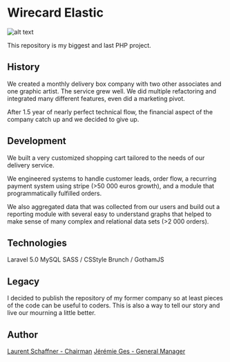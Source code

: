 
# Wirecard Elastic

![alt text](http://www.lessecretsdeclaire.fr/img/cms/BdxInBox1.jpg "Bordeaux in Box")

This repository is my biggest and last PHP project.

## History

We created a monthly delivery box company with two other associates and one graphic artist. The service grew well. We did multiple refactoring and integrated many different features, even did a marketing pivot.

After 1.5 year of nearly perfect technical flow, the financial aspect of the company catch up and we decided to give up.

## Development

We built a very customized shopping cart tailored to the needs of our delivery service.

We engineered systems to handle customer leads, order flow, a recurring payment system using stripe (>50 000 euros growth), and a module that programmatically fulfilled orders.

We also aggregated data that was collected from our users and build out a reporting module with several easy to understand graphs that helped to make sense of many complex and relational data sets (>2 000 orders).

## Technologies

Laravel 5.0
MySQL
SASS / CSStyle
Brunch / GothamJS

## Legacy

I decided to publish the repository of my former company so at least pieces of the code can be useful to coders. This is also a way to tell our story and live our mourning a little better.

## Author

[Laurent Schaffner - Chairman](http://www.laurentschaffner.com)
[Jérémie Ges - General Manager](http://gesjeremie.io)
